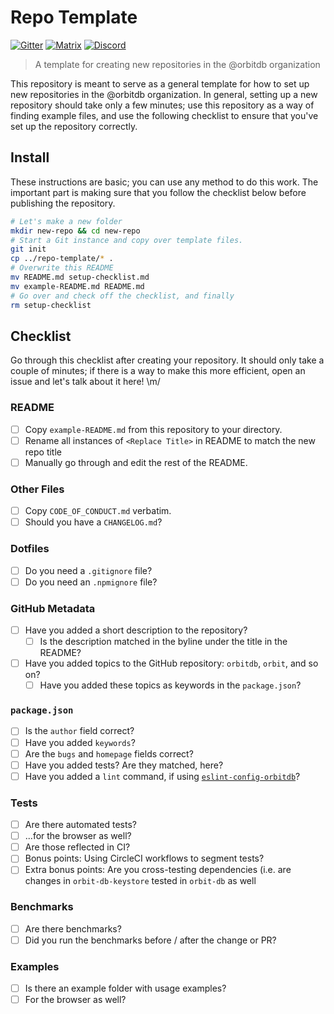 # Repo Template

[![Gitter](https://img.shields.io/gitter/room/nwjs/nw.js.svg)](https://gitter.im/orbitdb/Lobby) [![Matrix](https://img.shields.io/badge/matrix-%23orbitdb%3Apermaweb.io-blue.svg)](https://riot.permaweb.io/#/room/#orbitdb:permaweb.io) [![Discord](https://img.shields.io/discord/475789330380488707?color=blueviolet&label=discord)](https://discord.gg/cscuf5T)

> A template for creating new repositories in the @orbitdb organization

This repository is meant to serve as a general template for how to set up new repositories in the @orbitdb organization. In general, setting up a new repository should take only a few minutes; use this repository as a way of finding example files, and use the following checklist to ensure that you've set up the repository correctly.

## Install

These instructions are basic; you can use any method to do this work. The important part is making sure that you follow the checklist below before publishing the repository.

```sh
# Let's make a new folder
mkdir new-repo && cd new-repo
# Start a Git instance and copy over template files.
git init
cp ../repo-template/* .
# Overwrite this README
mv README.md setup-checklist.md
mv example-README.md README.md
# Go over and check off the checklist, and finally
rm setup-checklist
```

## Checklist

Go through this checklist after creating your repository. It should only take a couple of minutes; if there is a way to make this more efficient, open an issue and let's talk about it here! \m/

### README
- [ ] Copy `example-README.md` from this repository to your directory.
- [ ] Rename all instances of `<Replace Title>` in README to match the new repo title
- [ ] Manually go through and edit the rest of the README.

### Other Files
- [ ] Copy `CODE_OF_CONDUCT.md` verbatim.
- [ ] Should you have a `CHANGELOG.md`?

### Dotfiles
- [ ] Do you need a `.gitignore` file?
- [ ] Do you need an `.npmignore` file?

### GitHub Metadata
- [ ] Have you added a short description to the repository?
  - [ ] Is the description matched in the byline under the title in the README?
- [ ] Have you added topics to the GitHub repository: `orbitdb`, `orbit`, and so on?
  - [ ] Have you added these topics as keywords in the `package.json`?

### `package.json`

- [ ] Is the `author` field correct?
- [ ] Have you added `keywords`?
- [ ] Are the `bugs` and `homepage` fields correct?
- [ ] Have you added tests? Are they matched, here?
- [ ] Have you added a `lint` command, if using [`eslint-config-orbitdb`](https://github.com/orbitdb/eslint-config-orbitdb)?

### Tests

- [ ] Are there automated tests?
- [ ] ...for the browser as well?
- [ ] Are those reflected in CI?
- [ ] Bonus points: Using CircleCI workflows to segment tests?
- [ ] Extra bonus points: Are you cross-testing dependencies (i.e. are changes in `orbit-db-keystore` tested in `orbit-db` as well

### Benchmarks
- [ ] Are there benchmarks?
- [ ] Did you run the benchmarks before / after the change or PR?

### Examples
- [ ] Is there an example folder with usage examples?
- [ ] For the browser as well?
